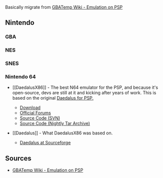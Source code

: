 Basically migrate from [GBATemp Wiki - Emulation on PSP](http://wiki.gbatemp.net/wiki/Emulation_on_PSP)

## Nintendo

### GBA

### NES

### SNES

### Nintendo 64

* [[DaedalusX86]] - The best N64 emulator for the PSP, and because it's open-source, devs are still at it and kicking after years of work. This is based on the original [Daedalus for PSP.](http://sourceforge.net/projects/daedalusx64/)
  * [Download](http://forums.daedalusx64.com/viewtopic.php?f=12&t=3688)
  * [Official Forums](http://forums.daedalusx64.com/)
  * [Source Code (SVN)](http://daedalusx64.svn.sourceforge.net/viewvc/daedalusx64/)
  * [Source Code (Nightly Tar Archive)](http://daedalusx64.svn.sourceforge.net/viewvc/daedalusx64/?view=tar)

* [[Daedalus]] - What DaedalusX86 was based on.
  * [Daedalus at Sourceforge](http://sourceforge.net/projects/daedalusx64/)

## Sources

* [GBATemp Wiki - Emulation on PSP](http://wiki.gbatemp.net/wiki/Emulation_on_PSP)